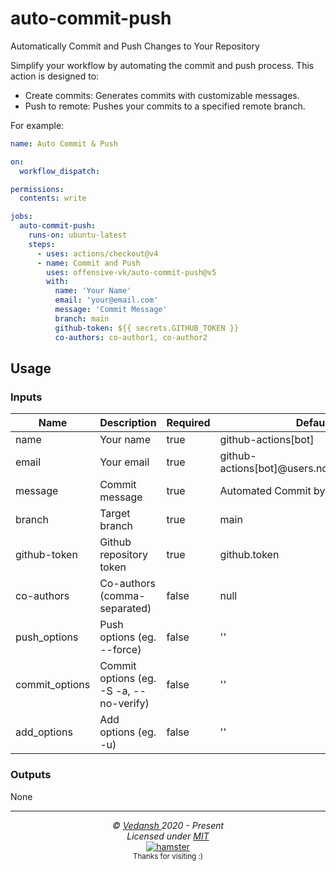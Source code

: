 # auto-commit-push

Automatically Commit and Push Changes to Your Repository

Simplify your workflow by automating the commit and push process. This action is designed to:

- Create commits: Generates commits with customizable messages.
- Push to remote: Pushes your commits to a specified remote branch.

For example:

```yaml
name: Auto Commit & Push

on:
  workflow_dispatch:

permissions:
  contents: write

jobs:
  auto-commit-push:
    runs-on: ubuntu-latest
    steps:
      - uses: actions/checkout@v4
      - name: Commit and Push
        uses: offensive-vk/auto-commit-push@v5
        with:
          name: 'Your Name'
          email: 'your@email.com'
          message: 'Commit Message'
          branch: main
          github-token: ${{ secrets.GITHUB_TOKEN }}
          co-authors: co-author1, co-author2
```

## Usage

### Inputs

| Name | Description | Required | Default |
| --- | --- | --- | --- |
| name | Your name | true | github-actions[bot] |
| email | Your email | true | github-actions[bot]@users.noreply.github.com|
| message | Commit message | true | Automated Commit by Actions. |
| branch | Target branch | true | main |
| github-token | Github repository token | true | github.token |
| co-authors | Co-authors (comma-separated) | false | null |
| push_options | Push options (eg. --force) | false | '' |
| commit_options | Commit options (eg. -S -a, --no-verify) | false | '' |
| add_options | Add options (eg. -u) | false | '' |

### Outputs

None

***

<p align="center">
  <i>&copy; <a href="https://github.com/offensive-vk/">Vedansh </a> 2020 - Present</i><br>
  <i>Licensed under <a href="https://github.com/offensive-vk/auto-issue?tab=MIT-1-ov-file">MIT</a></i><br>
  <a href="https://github.com/TheHamsterBot"><img src="https://i.ibb.co/4KtpYxb/octocat-clean-mini.png" alt="hamster"/></a><br>
  <sup>Thanks for visiting :)</sup>
</p>
